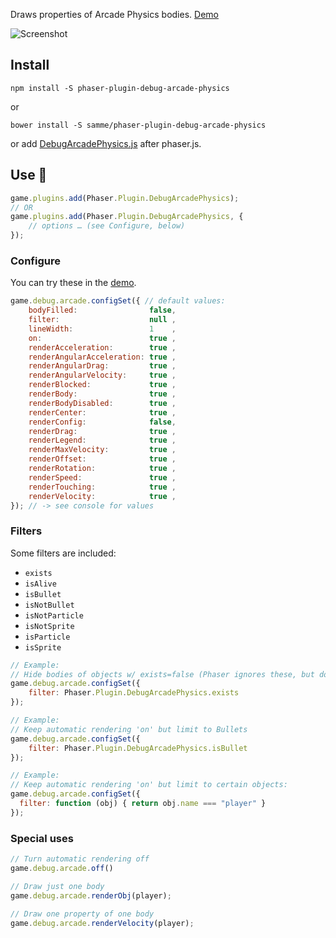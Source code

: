 Draws properties of Arcade Physics bodies. [Demo](https://samme.github.io/phaser-plugin-debug-arcade-physics/)

![Screenshot](https://samme.github.io/phaser-plugin-debug-arcade-physics/screenshot.png)

Install
-------

    npm install -S phaser-plugin-debug-arcade-physics

or

    bower install -S samme/phaser-plugin-debug-arcade-physics

or add [DebugArcadePhysics.js](dist/DebugArcadePhysics.js) after phaser.js.

Use 🚀
---

```javascript
game.plugins.add(Phaser.Plugin.DebugArcadePhysics);
// OR
game.plugins.add(Phaser.Plugin.DebugArcadePhysics, {
    // options … (see Configure, below)
});
```

### Configure

You can try these in the [demo](https://samme.github.io/phaser-plugin-debug-arcade-physics/).

```javascript
game.debug.arcade.configSet({ // default values:
    bodyFilled:                false,
    filter:                    null ,
    lineWidth:                 1    ,
    on:                        true ,
    renderAcceleration:        true ,
    renderAngularAcceleration: true ,
    renderAngularDrag:         true ,
    renderAngularVelocity:     true ,
    renderBlocked:             true ,
    renderBody:                true ,
    renderBodyDisabled:        true ,
    renderCenter:              true ,
    renderConfig:              false,
    renderDrag:                true ,
    renderLegend:              true ,
    renderMaxVelocity:         true ,
    renderOffset:              true ,
    renderRotation:            true ,
    renderSpeed:               true ,
    renderTouching:            true ,
    renderVelocity:            true ,
}); // -> see console for values
```

### Filters

Some filters are included:
 - `exists`
 - `isAlive`
 - `isBullet`
 - `isNotBullet`
 - `isNotParticle`
 - `isNotSprite`
 - `isParticle`
 - `isSprite`

```javascript
// Example:
// Hide bodies of objects w/ exists=false (Phaser ignores these, but doesn't disable them)
game.debug.arcade.configSet({
    filter: Phaser.Plugin.DebugArcadePhysics.exists
});

// Example:
// Keep automatic rendering 'on' but limit to Bullets
game.debug.arcade.configSet({
    filter: Phaser.Plugin.DebugArcadePhysics.isBullet
});

// Example:
// Keep automatic rendering 'on' but limit to certain objects:
game.debug.arcade.configSet({
  filter: function (obj) { return obj.name === "player" }
});
```

### Special uses

```javascript
// Turn automatic rendering off
game.debug.arcade.off()

// Draw just one body
game.debug.arcade.renderObj(player);

// Draw one property of one body
game.debug.arcade.renderVelocity(player);
```
